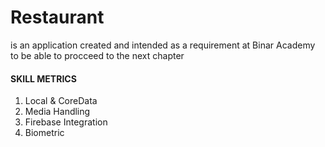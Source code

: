 # Restaurant
is an application created and intended as a requirement at Binar Academy to be able to procceed to the next chapter




#### SKILL METRICS
1. Local & CoreData
2. Media Handling
3. Firebase Integration
4. Biometric
